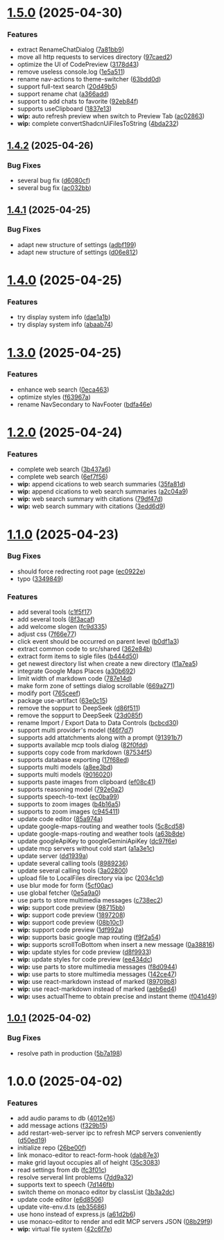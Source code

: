 # [1.5.0](https://github.com/HyperChatBot/exodus/compare/v1.4.2...v1.5.0) (2025-04-30)


### Features

* extract RenameChatDialog ([7a81bb9](https://github.com/HyperChatBot/exodus/commit/7a81bb95c76ef1e6c660aeced38adcc490788069))
* move all http requests to services directory ([97caed2](https://github.com/HyperChatBot/exodus/commit/97caed2c1b8ee34fb80b25417008c3cb6cb68814))
* optimize the UI of CodePreview ([3178d43](https://github.com/HyperChatBot/exodus/commit/3178d43e909cd96e8257973df168167422593f7d))
* remove useless console.log ([1e5a511](https://github.com/HyperChatBot/exodus/commit/1e5a5114f02b904f7991a28a586a1e7f6a79d14d))
* rename nav-actions to theme-switcher ([63bdd0d](https://github.com/HyperChatBot/exodus/commit/63bdd0dcfd74d6f8722276e595419b831f3a42b7))
* support full-text search ([20d49b5](https://github.com/HyperChatBot/exodus/commit/20d49b5802a854b1583113679a8d9f0e30c71ded))
* support rename chat ([a366add](https://github.com/HyperChatBot/exodus/commit/a366add36b8018e565bb1c3a4de7c12c6b2688d9))
* support to add chats to favorite ([92eb84f](https://github.com/HyperChatBot/exodus/commit/92eb84f9e2d244ee1e30334ce0e9cff7f21ab379))
* supports useClipboard ([1837e13](https://github.com/HyperChatBot/exodus/commit/1837e13a682e5369070637bbd505c5b282bce0f3))
* **wip:** auto refresh preview when switch to Preview Tab ([ac02863](https://github.com/HyperChatBot/exodus/commit/ac02863d561b11c879f302d4ace41669c7002c68))
* **wip:** complete convertShadcnUiFilesToString ([4bda232](https://github.com/HyperChatBot/exodus/commit/4bda2320863caf27a3a2b609841d5dcf21771e65))

## [1.4.2](https://github.com/HyperChatBot/exodus/compare/v1.4.1...v1.4.2) (2025-04-26)


### Bug Fixes

* several bug fix ([d6080cf](https://github.com/HyperChatBot/exodus/commit/d6080cf3118536085cd0e06f763f3e2f0c8f8177))
* several bug fix ([ac032bb](https://github.com/HyperChatBot/exodus/commit/ac032bbb19c1984126a69a3433a2265780ba1cae))

## [1.4.1](https://github.com/HyperChatBot/exodus/compare/v1.4.0...v1.4.1) (2025-04-25)

### Bug Fixes

- adapt new structure of settings ([adbf199](https://github.com/HyperChatBot/exodus/commit/adbf199451995e6e0c8b741c5c2e8215a8e7beef))
- adapt new structure of settings ([d06e812](https://github.com/HyperChatBot/exodus/commit/d06e812f0a8552115129212b5def0ccb01415951))

# [1.4.0](https://github.com/HyperChatBot/exodus/compare/v1.3.0...v1.4.0) (2025-04-25)

### Features

- try display system info ([dae1a1b](https://github.com/HyperChatBot/exodus/commit/dae1a1b8eb132559b1ea951ecd71f799c0381ad6))
- try display system info ([abaab74](https://github.com/HyperChatBot/exodus/commit/abaab74ff2261e3e37c62f10126b0e6e3405b1fc))

# [1.3.0](https://github.com/HyperChatBot/exodus/compare/v1.2.0...v1.3.0) (2025-04-25)

### Features

- enhance web search ([0eca463](https://github.com/HyperChatBot/exodus/commit/0eca4636f8a46c27671f8c34d318be79bfc7ad26))
- optimize styles ([f63967a](https://github.com/HyperChatBot/exodus/commit/f63967acc23ed302d8afd8d1feafa6c62078f7b0))
- rename NavSecondary to NavFooter ([bdfa46e](https://github.com/HyperChatBot/exodus/commit/bdfa46ea490902e691a6850819cd3a5b9a5484fc))

# [1.2.0](https://github.com/HyperChatBot/exodus/compare/v1.1.0...v1.2.0) (2025-04-24)

### Features

- complete web search ([3b437a6](https://github.com/HyperChatBot/exodus/commit/3b437a6b613f2707308876f5e6e9bab45f98bdb2))
- complete web search ([6ef7f56](https://github.com/HyperChatBot/exodus/commit/6ef7f564674fc8613b86e6e6af54e68fa37ad4a7))
- **wip:** append cications to web search summaries ([35fa81d](https://github.com/HyperChatBot/exodus/commit/35fa81dc7818128dd64508b96c868998adafd088))
- **wip:** append cications to web search summaries ([a2c04a9](https://github.com/HyperChatBot/exodus/commit/a2c04a92ded834cf32dc40a94e796c0ceb84beba))
- **wip:** web search summary with citations ([79df47d](https://github.com/HyperChatBot/exodus/commit/79df47d17b7a1dc7aa8a202b0ffe4f137083884e))
- **wip:** web search summary with citations ([3edd6d9](https://github.com/HyperChatBot/exodus/commit/3edd6d932cbbec89b425c6e5c8188a8ddda86da7))

# [1.1.0](https://github.com/HyperChatBot/exodus/compare/v1.0.1...v1.1.0) (2025-04-23)

### Bug Fixes

- should force redrecting root page ([ec0922e](https://github.com/HyperChatBot/exodus/commit/ec0922e0a1d24115ef81b409f4d45f627043f6a9))
- typo ([3349849](https://github.com/HyperChatBot/exodus/commit/33498497d9da281d5786ff8a4aa72738b6519b7d))

### Features

- add several tools ([c1f5f17](https://github.com/HyperChatBot/exodus/commit/c1f5f1711cd37defa6c9e882c034437b4eb4b803))
- add several tools ([8f3acaf](https://github.com/HyperChatBot/exodus/commit/8f3acaf86ee1800597953c5342c8f6c6f7b9f1b0))
- add welcome slogen ([fc9d335](https://github.com/HyperChatBot/exodus/commit/fc9d33540a4c5375691becaded4315754e5b14ce))
- adjust css ([7f66e77](https://github.com/HyperChatBot/exodus/commit/7f66e776127e8e248ec3e1a6077a97f0b6a4d81c))
- click event should be occurred on parent level ([b0df1a3](https://github.com/HyperChatBot/exodus/commit/b0df1a3c1b49ecb6bdabc6556e2b729105f2a7f7))
- extract common code to src/shared ([362e84b](https://github.com/HyperChatBot/exodus/commit/362e84bbc21cf5697a0b688d84059aff2fd0f50a))
- extract form items to sigle files ([b444d50](https://github.com/HyperChatBot/exodus/commit/b444d500cd15cbbcaa23b828cfb13828fa2cb1f6))
- get newest directory list when create a new directory ([f1a7ea5](https://github.com/HyperChatBot/exodus/commit/f1a7ea5db5f72ec0880da2a45ee02398daf93d88))
- integrate Google Maps Places ([a30b692](https://github.com/HyperChatBot/exodus/commit/a30b692e5d75a1c02738ee54622e392196042e5d))
- limit width of markdown code ([787e14d](https://github.com/HyperChatBot/exodus/commit/787e14dcd11035fce63492579ea1891f1efa0ee2))
- make form zone of settings dialog scrollable ([669a271](https://github.com/HyperChatBot/exodus/commit/669a271adb25d940432b0f325e9235aefc76235f))
- modify port ([765ceef](https://github.com/HyperChatBot/exodus/commit/765ceef78da65896e5d745595ae80f2934d9c6c3))
- package use-artifact ([63e0c15](https://github.com/HyperChatBot/exodus/commit/63e0c159c51e3c23c91016cc44cbb4a42d28384b))
- remove the soppurt to DeepSeek ([d86f511](https://github.com/HyperChatBot/exodus/commit/d86f511ebb1b9771c56a741f2ac7589e8ab062ab))
- remove the soppurt to DeepSeek ([23d085f](https://github.com/HyperChatBot/exodus/commit/23d085f926e8a4ed5a16d8acda5cf2ac885806f2))
- rename Import / Export Data to Data Controls ([bcbcd30](https://github.com/HyperChatBot/exodus/commit/bcbcd3091b749ee5f683c49a6ed5348eabc3ec9e))
- support multi provider's model ([f46f7d7](https://github.com/HyperChatBot/exodus/commit/f46f7d70cb49b08f4736242d7b8496663c813ca5))
- supports add attatchments along with a prompt ([91391b7](https://github.com/HyperChatBot/exodus/commit/91391b7f0e76793a0c0d3ec7ba686b5d75be18cc))
- supports available mcp tools dialog ([82f0fdd](https://github.com/HyperChatBot/exodus/commit/82f0fdd19cc9384cf4617cb293e23761b00e2ee4))
- supports copy code from markdown ([87534f5](https://github.com/HyperChatBot/exodus/commit/87534f5053754c03a1cadef03b7748f5cdbb2a22))
- supports database exporting ([17f68ed](https://github.com/HyperChatBot/exodus/commit/17f68ed05fb396306de798914845d9ae88f96ce9))
- supports multi models ([a8ee3bd](https://github.com/HyperChatBot/exodus/commit/a8ee3bdcece66fd95d20257dda2dcdf6c809396f))
- supports multi models ([9016020](https://github.com/HyperChatBot/exodus/commit/9016020194bb249458a6e28499f74aeb90ff9970))
- supports paste images from clipboard ([ef08c41](https://github.com/HyperChatBot/exodus/commit/ef08c41c5a3dee86a85322c80642eae89b630245))
- supports reasoning model ([792e0a2](https://github.com/HyperChatBot/exodus/commit/792e0a2ca638ae83943bb37e966f74cf32721c39))
- supports speech-to-text ([ec0ba99](https://github.com/HyperChatBot/exodus/commit/ec0ba998fd479ee3409ca925966e221b5f5b0e41))
- supports to zoom images ([b4b16a5](https://github.com/HyperChatBot/exodus/commit/b4b16a5239bcf9cf71721f9f5650abc458f83891))
- supports to zoom images ([c945411](https://github.com/HyperChatBot/exodus/commit/c9454114c0309bbffda128ce686933dbd92a00f4))
- update code editor ([85a974a](https://github.com/HyperChatBot/exodus/commit/85a974a454a62c5f943f8a1de3c4fe9c92206059))
- update google-maps-routing and weather tools ([5c8cd58](https://github.com/HyperChatBot/exodus/commit/5c8cd58fb07d83eb77d4f0edaafca850fea550e9))
- update google-maps-routing and weather tools ([a63b8de](https://github.com/HyperChatBot/exodus/commit/a63b8de9cc60101931628d7165df20d771b83cfd))
- update googleApiKey to googleGeminiApiKey ([dc97f6e](https://github.com/HyperChatBot/exodus/commit/dc97f6e3994eed0b532de64366d3a95b2b646fb9))
- update mcp servers without cold start ([a1a3e1c](https://github.com/HyperChatBot/exodus/commit/a1a3e1cd78449ffa2039f3bc531cb673a35e7bb5))
- update server ([dd1939a](https://github.com/HyperChatBot/exodus/commit/dd1939a59e300bc618dfd734e97236f476eb8f80))
- update several calling tools ([8989236](https://github.com/HyperChatBot/exodus/commit/8989236434a880b61d532e045327377070dc915d))
- update several calling tools ([3a02800](https://github.com/HyperChatBot/exodus/commit/3a02800fe9e50d1c382d945f6f6516bde0feacfc))
- upload file to LocalFiles directory via ipc ([2034c1d](https://github.com/HyperChatBot/exodus/commit/2034c1d2167f96d3515b40b73156fd06aa52acff))
- use blur mode for form ([5cf00ac](https://github.com/HyperChatBot/exodus/commit/5cf00ac46eeb133af4056bf029313082823da380))
- use global fetcher ([0e5a9a0](https://github.com/HyperChatBot/exodus/commit/0e5a9a0a8f75c8fb942b23e8efd12dd8a9f79680))
- use parts to store multimedia messages ([c738ec2](https://github.com/HyperChatBot/exodus/commit/c738ec28878c4f17197ed1eea7c460c5084df139))
- **wip:** support code preview ([98715bb](https://github.com/HyperChatBot/exodus/commit/98715bb630340e6dd834affa41121e2208a1a1f1))
- **wip:** support code preview ([1897208](https://github.com/HyperChatBot/exodus/commit/1897208b67e277f6044a901a2b130b8050afd1a7))
- **wip:** support code preview ([08b10c1](https://github.com/HyperChatBot/exodus/commit/08b10c17b80335a883fe8e036a20ad6f71b71860))
- **wip:** support code preview ([1df992a](https://github.com/HyperChatBot/exodus/commit/1df992a51335d9bd72d322f6d5ca920f3770cbec))
- **wip:** supports basic google map routing ([f9f2a54](https://github.com/HyperChatBot/exodus/commit/f9f2a54b4e452b4515b5c67a3200141027f0f48b))
- **wip:** supports scrollToBottom when insert a new message ([0a38816](https://github.com/HyperChatBot/exodus/commit/0a388167aaa737acf8573e2ee4e2707c0ac81f1f))
- **wip:** update styles for code preview ([d8f9933](https://github.com/HyperChatBot/exodus/commit/d8f9933b11f33d295c4d9b504e4612f10d366776))
- **wip:** update styles for code preview ([ee434dc](https://github.com/HyperChatBot/exodus/commit/ee434dc5da15608e72bf1832bffd284de39c2ec0))
- **wip:** use parts to store multimedia messages ([f8d0944](https://github.com/HyperChatBot/exodus/commit/f8d0944e4a9f27bd1c62029d898785730a4089e9))
- **wip:** use parts to store multimedia messages ([142ce47](https://github.com/HyperChatBot/exodus/commit/142ce475edd0a5fd1b54fb78d3ca9638d7cb77b2))
- **wip:** use react-markdown instead of marked ([89709b8](https://github.com/HyperChatBot/exodus/commit/89709b816fbf1e5a6b0a8627cc119332e29d928f))
- **wip:** use react-markdown instead of marked ([aeb6ed4](https://github.com/HyperChatBot/exodus/commit/aeb6ed46500bb4f57810f7c6b4361391b54f75cd))
- **wip:** uses actualTheme to obtain precise and instant theme ([f041d49](https://github.com/HyperChatBot/exodus/commit/f041d499f0a409958d535e9ebc3e2e7a660990db))

## [1.0.1](https://github.com/HyperChatBot/exodus/compare/v1.0.0...v1.0.1) (2025-04-02)

### Bug Fixes

- resolve path in production ([5b7a198](https://github.com/HyperChatBot/exodus/commit/5b7a198e9e8237432b336a440001cba34e893c30))

# 1.0.0 (2025-04-02)

### Features

- add audio params to db ([4012e16](https://github.com/HyperChatBot/exodus/commit/4012e162f5cfcf6a1ffad438a580eb0aa6609ed2))
- add message actions ([f329b15](https://github.com/HyperChatBot/exodus/commit/f329b154ffe51d9787b728688e91eabd3e0af5ad))
- add restart-web-server ipc to refresh MCP servers conveniently ([d50ed19](https://github.com/HyperChatBot/exodus/commit/d50ed19b2058fdaaf4a75904fb846033b3b49d68))
- initialize repo ([26be00f](https://github.com/HyperChatBot/exodus/commit/26be00f894965685552e82d9089b58bebb23a6a7))
- link monaco-editor to react-form-hook ([dab87e3](https://github.com/HyperChatBot/exodus/commit/dab87e3b59cb20265054af2312430f9dcc71d6ba))
- make grid layout occupies all of height ([35c3083](https://github.com/HyperChatBot/exodus/commit/35c3083c2c8a765d00d000cc0aa95dceb071e14b))
- read settings from db ([fc3f01c](https://github.com/HyperChatBot/exodus/commit/fc3f01ce2fa2275253b9c72a1e7200bc0f7e8c80))
- resolve serveral lint problems ([7dd9a32](https://github.com/HyperChatBot/exodus/commit/7dd9a32fb90adf5be4062dad85b10ee8f509dce3))
- supports text to speech ([7d146fb](https://github.com/HyperChatBot/exodus/commit/7d146fb9f890249f6e21225485c1f9d5a58d4f02))
- switch theme on monaco editor by classList ([3b3a2dc](https://github.com/HyperChatBot/exodus/commit/3b3a2dc3b7a7cc65d6509ac253508d2b145dd34d))
- update code editor ([e6d8506](https://github.com/HyperChatBot/exodus/commit/e6d85064aae28ecba054a92f44e4b44a6043ed4a))
- update vite-env.d.ts ([eb35686](https://github.com/HyperChatBot/exodus/commit/eb35686a867c12daf0981640ce9a6616079b3338))
- use hono instead of express.js ([a61d2b6](https://github.com/HyperChatBot/exodus/commit/a61d2b6f7dcaad5c9e4842901182ebdd5ba7e39d))
- use monaco-editor to render and edit MCP servers JSON ([08b29f9](https://github.com/HyperChatBot/exodus/commit/08b29f9aadb101469448ce450a3a6eb3fb7126f0))
- **wip:** virtual file system ([42c6f7e](https://github.com/HyperChatBot/exodus/commit/42c6f7e68de417aa4bf00ce5ea3399c6d0ff1487))
